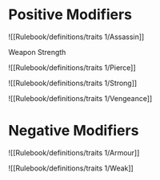 # Positive Modifiers

![[Rulebook/definitions/traits 1/Assassin]]

Weapon Strength

![[Rulebook/definitions/traits 1/Pierce]]

![[Rulebook/definitions/traits 1/Strong]]

![[Rulebook/definitions/traits 1/Vengeance]]
# Negative Modifiers

![[Rulebook/definitions/traits 1/Armour]]

![[Rulebook/definitions/traits 1/Weak]]